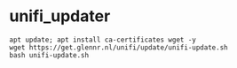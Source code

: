 # unifi_updater

```
apt update; apt install ca-certificates wget -y
wget https://get.glennr.nl/unifi/update/unifi-update.sh
bash unifi-update.sh
```
